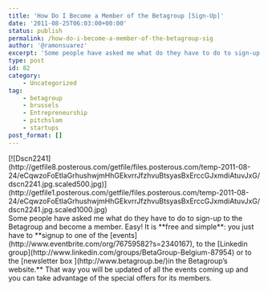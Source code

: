 ```yaml
---
title: 'How Do I Become a Member of the Betagroup [Sign-Up]'
date: '2011-08-25T06:03:00+00:00'
status: publish
permalink: /how-do-i-become-a-member-of-the-betagroup-sig
author: '@ramonsuarez'
excerpt: 'Some people have asked me what do they have to do to sign-up to the Betagroup and become a member. Easy! It is free and simple: you just have to signup to one of the events, to the Linkedin group or to the newsletter box in the Betagroup''s website...'
type: post
id: 82
category:
    - Uncategorized
tag:
    - betagroup
    - brussels
    - Entrepreneurship
    - pitchslam
    - startups
post_format: []
---
```

[ ](http://www.betagroup.be/)

<div class="p_embed p_image_embed">[![Dscn2241](http://getfile8.posterous.com/getfile/files.posterous.com/temp-2011-08-24/eCqwzoFoEtlaGrhushwjmHhGEkvrrJfzhvuBtsyasBxErccGJxmdiAtuvJxG/dscn2241.jpg.scaled500.jpg)](http://getfile1.posterous.com/getfile/files.posterous.com/temp-2011-08-24/eCqwzoFoEtlaGrhushwjmHhGEkvrrJfzhvuBtsyasBxErccGJxmdiAtuvJxG/dscn2241.jpg.scaled1000.jpg)</div>Some people have asked me what do they have to do to sign-up to the Betagroup and become a member. Easy! It is **free and simple**: you just have to **signup to one of the [events](http://www.eventbrite.com/org/76759582?s=2340167), to the [Linkedin group](http://www.linkedin.com/groups/BetaGroup-Belgium-87954) or to the [newsletter box ](http://www.betagroup.be/)in the Betagroup’s website.** That way you will be updated of all the events coming up and you can take advantage of the special offers for its members.